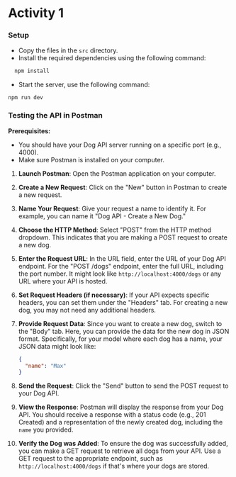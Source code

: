 # Activity 1


### Setup

- Copy the files in the `src` directory.
- Install the required dependencies using the following command:
```sh
  npm install
```
- Start the server, use the following command:
```
npm run dev
```

### Testing the  API in Postman

**Prerequisites:**
- You should have your Dog API server running on a specific port (e.g., 4000).
- Make sure Postman is installed on your computer.

1. **Launch Postman**: Open the Postman application on your computer.

2. **Create a New Request**: Click on the "New" button in Postman to create a new request.

3. **Name Your Request**: Give your request a name to identify it. For example, you can name it "Dog API - Create a New Dog."

4. **Choose the HTTP Method**: Select "POST" from the HTTP method dropdown. This indicates that you are making a POST request to create a new dog.

5. **Enter the Request URL**: In the URL field, enter the URL of your Dog API endpoint. For the "POST /dogs" endpoint, enter the full URL, including the port number. It might look like `http://localhost:4000/dogs` or any URL where your API is hosted.

6. **Set Request Headers (if necessary)**: If your API expects specific headers, you can set them under the "Headers" tab. For creating a new dog, you may not need any additional headers.

7. **Provide Request Data**: Since you want to create a new dog, switch to the "Body" tab. Here, you can provide the data for the new dog in JSON format. Specifically, for your model where each dog has a name, your JSON data might look like:

   ```json
   {
     "name": "Max"
   }
   ```

8. **Send the Request**: Click the "Send" button to send the POST request to your Dog API.

9. **View the Response**: Postman will display the response from your Dog API. You should receive a response with a status code (e.g., 201 Created) and a representation of the newly created dog, including the `name` you provided.

10. **Verify the Dog was Added**: To ensure the dog was successfully added, you can make a GET request to retrieve all dogs from your API. Use a GET request to the appropriate endpoint, such as `http://localhost:4000/dogs` if that's where your dogs are stored.


